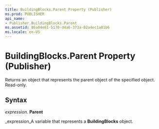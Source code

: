```yaml
---
title: BuildingBlocks.Parent Property (Publisher)
ms.prod: PUBLISHER
api_name:
- Publisher.BuildingBlocks.Parent
ms.assetid: 86a04e61-5170-d4a6-373a-02a4ec1a01b6
ms.locale: en-US
---
```



# BuildingBlocks.Parent Property (Publisher)

Returns an object that represents the parent object of the specified object. Read-only.


## Syntax

 _expression_. **Parent**

 _expression_A variable that represents a  **BuildingBlocks** object.


